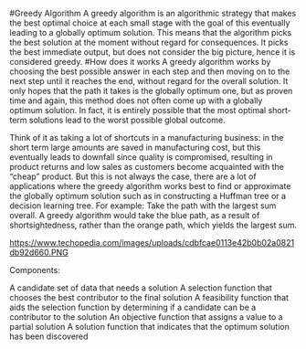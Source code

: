 #Greedy Algorithm
A greedy algorithm is an algorithmic strategy that makes the best optimal choice at each small stage with the goal of this eventually leading to a globally optimum solution. This means that the algorithm picks the best solution at the moment without regard for consequences. It picks the best immediate output, but does not consider the big picture, hence it is considered greedy.
#How does it works
A greedy algorithm works by choosing the best possible answer in each step and then moving on to the next step until it reaches the end, without regard for the overall solution. It only hopes that the path it takes is the globally optimum one, but as proven time and again, this method does not often come up with a globally optimum solution. In fact, it is entirely possible that the most optimal short-term solutions lead to the worst possible global outcome.

Think of it as taking a lot of shortcuts in a manufacturing business: in the short term large amounts are saved in manufacturing cost, but this eventually leads to downfall since quality is compromised, resulting in product returns and low sales as customers become acquainted with the “cheap” product. But this is not always the case, there are a lot of applications where the greedy algorithm works best to find or approximate the globally optimum solution such as in constructing a Huffman tree or a decision learning tree.
For example: Take the path with the largest sum overall. A greedy algorithm would take the blue path, as a result of shortsightedness, rather than the orange path, which yields the largest sum.

https://www.techopedia.com/images/uploads/cdbfcae0113e42b0b02a0821db92d660.PNG

Components:

A candidate set of data that needs a solution
A selection function that chooses the best contributor to the final solution
A feasibility function that aids the selection function by determining if a candidate can be a contributor to the solution
An objective function that assigns a value to a partial solution
A solution function that indicates that the optimum solution has been discovered